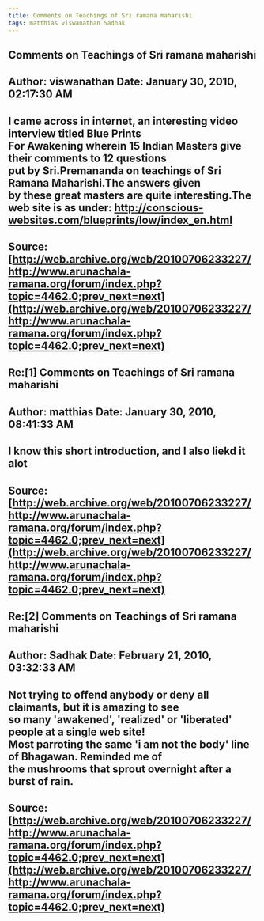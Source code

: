 ```yaml
--- 
title: Comments on Teachings of Sri ramana maharishi   
tags: matthias viswanathan Sadhak  
---  
```

## Comments on Teachings of Sri ramana maharishi  
Author: viswanathan         Date: January 30, 2010, 02:17:30 AM  
---  
I came across in internet, an interesting video interview titled Blue Prints  
For Awakening wherein 15 Indian Masters give their comments to 12 questions  
put by Sri.Premananda on teachings of Sri Ramana Maharishi.The answers given  
by these great masters are quite interesting.The web site is as under:  **http://conscious-websites.com/blueprints/low/index_en.html**
 ---  
Source:[http://web.archive.org/web/20100706233227/http://www.arunachala-ramana.org/forum/index.php?topic=4462.0;prev_next=next](http://web.archive.org/web/20100706233227/http://www.arunachala-ramana.org/forum/index.php?topic=4462.0;prev_next=next)   
---  

## Re:[1] Comments on Teachings of Sri ramana maharishi  
Author: matthias            Date: January 30, 2010, 08:41:33 AM  
---  
I know this short introduction, and I also liekd it alot
 ---  
Source:[http://web.archive.org/web/20100706233227/http://www.arunachala-ramana.org/forum/index.php?topic=4462.0;prev_next=next](http://web.archive.org/web/20100706233227/http://www.arunachala-ramana.org/forum/index.php?topic=4462.0;prev_next=next)   
---  

## Re:[2] Comments on Teachings of Sri ramana maharishi  
Author: Sadhak              Date: February 21, 2010, 03:32:33 AM  
---  
Not trying to offend anybody or deny all claimants, but it is amazing to see  
so many 'awakened', 'realized' or 'liberated' people at a single web site!  
Most parroting the same 'i am not the body' line of Bhagawan. Reminded me of  
the mushrooms that sprout overnight after a burst of rain.
 ---  
Source:[http://web.archive.org/web/20100706233227/http://www.arunachala-ramana.org/forum/index.php?topic=4462.0;prev_next=next](http://web.archive.org/web/20100706233227/http://www.arunachala-ramana.org/forum/index.php?topic=4462.0;prev_next=next)   
---  

